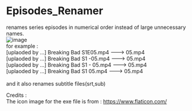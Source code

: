 # Episodes_Renamer
renames series episodes in numerical order instead of large unnecessary names.\
![image](https://user-images.githubusercontent.com/54943086/78885343-b6c27a80-7a5c-11ea-9965-85acf0e7956b.png)
\
for example :\
[uplaoded by ...] Breaking Bad S1E05.mp4 ---> 05.mp4\
[uplaoded by ...] Breaking Bad S1 -05.mp4 ---> 05.mp4\
[uplaoded by ...] Breaking Bad S1 - 05.mp4 ---> 05.mp4\
[uplaoded by ...] Breaking Bad S1 05.mp4 ---> 05.mp4\
\
and it also renames subtitle files(srt,sub)

Credits :\
The icon image for the exe file is from : https://www.flaticon.com/
